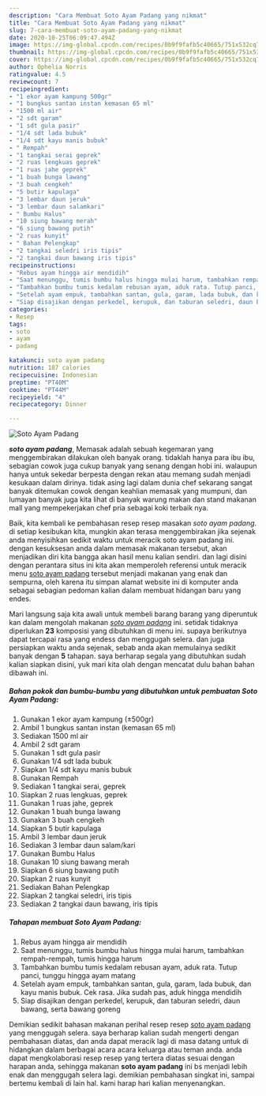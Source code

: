```yaml
---
description: "Cara Membuat Soto Ayam Padang yang nikmat"
title: "Cara Membuat Soto Ayam Padang yang nikmat"
slug: 7-cara-membuat-soto-ayam-padang-yang-nikmat
date: 2020-10-25T06:09:47.494Z
image: https://img-global.cpcdn.com/recipes/0b9f9fafb5c40665/751x532cq70/soto-ayam-padang-foto-resep-utama.jpg
thumbnail: https://img-global.cpcdn.com/recipes/0b9f9fafb5c40665/751x532cq70/soto-ayam-padang-foto-resep-utama.jpg
cover: https://img-global.cpcdn.com/recipes/0b9f9fafb5c40665/751x532cq70/soto-ayam-padang-foto-resep-utama.jpg
author: Ophelia Norris
ratingvalue: 4.5
reviewcount: 7
recipeingredient:
- "1 ekor ayam kampung 500gr"
- "1 bungkus santan instan kemasan 65 ml"
- "1500 ml air"
- "2 sdt garam"
- "1 sdt gula pasir"
- "1/4 sdt lada bubuk"
- "1/4 sdt kayu manis bubuk"
- " Rempah"
- "1 tangkai serai geprek"
- "2 ruas lengkuas geprek"
- "1 ruas jahe geprek"
- "1 buah bunga lawang"
- "3 buah cengkeh"
- "5 butir kapulaga"
- "3 lembar daun jeruk"
- "3 lembar daun salamkari"
- " Bumbu Halus"
- "10 siung bawang merah"
- "6 siung bawang putih"
- "2 ruas kunyit"
- " Bahan Pelengkap"
- "2 tangkai seledri iris tipis"
- "2 tangkai daun bawang iris tipis"
recipeinstructions:
- "Rebus ayam hingga air mendidih"
- "Saat menunggu, tumis bumbu halus hingga mulai harum, tambahkan rempah-rempah, tumis hingga harum"
- "Tambahkan bumbu tumis kedalam rebusan ayam, aduk rata. Tutup panci, tunggu hingga ayam matang"
- "Setelah ayam empuk, tambahkan santan, gula, garam, lada bubuk, dan kayu manis bubuk. Cek rasa. Jika sudah pas, aduk hingga mendidih"
- "Siap disajikan dengan perkedel, kerupuk, dan taburan seledri, daun bawang, serta bawang goreng"
categories:
- Resep
tags:
- soto
- ayam
- padang

katakunci: soto ayam padang 
nutrition: 187 calories
recipecuisine: Indonesian
preptime: "PT40M"
cooktime: "PT44M"
recipeyield: "4"
recipecategory: Dinner

---
```



![Soto Ayam Padang](https://img-global.cpcdn.com/recipes/0b9f9fafb5c40665/751x532cq70/soto-ayam-padang-foto-resep-utama.jpg)

<b><i>soto ayam padang</i></b>, Memasak adalah sebuah kegemaran yang menggembirakan dilakukan oleh banyak orang. tidaklah hanya para ibu ibu, sebagian cowok juga cukup banyak yang senang dengan hobi ini. walaupun hanya untuk sekedar berpesta dengan rekan atau memang sudah menjadi kesukaan dalam dirinya. tidak asing lagi dalam dunia chef sekarang sangat banyak ditemukan cowok dengan keahlian memasak yang mumpuni, dan lumayan banyak juga kita lihat di banyak warung makan dan stand makanan mall yang mempekerjakan chef pria sebagai koki terbaik nya.



Baik, kita kembali ke pembahasan resep resep masakan <i>soto ayam padang</i>. di setiap kesibukan kita, mungkin akan terasa menggembirakan jika sejenak anda menyisihkan sedikit waktu untuk meracik soto ayam padang ini. dengan kesuksesan anda dalam memasak makanan tersebut, akan menjadikan diri kita bangga akan hasil menu kalian sendiri. dan lagi disini dengan perantara situs ini kita akan memperoleh referensi untuk meracik menu <u>soto ayam padang</u> tersebut menjadi makanan yang enak dan sempurna, oleh karena itu simpan alamat website ini di komputer anda sebagai sebagian pedoman kalian dalam membuat hidangan baru yang endes.


Mari langsung saja kita awali untuk membeli barang barang yang diperuntuk kan dalam mengolah makanan <u><i>soto ayam padang</i></u> ini. setidak tidaknya diperlukan <b>23</b> komposisi yang dibutuhkan di menu ini. supaya berikutnya dapat tercapai rasa yang endess dan menggugah selera. dan juga persiapkan waktu anda sejenak, sebab anda akan memulainya sedikit banyak dengan <b>5</b> tahapan. saya berharap segala yang dibutuhkan sudah kalian siapkan disini, yuk mari kita olah dengan mencatat dulu bahan bahan dibawah ini.

<!--inarticleads1-->

##### Bahan pokok dan bumbu-bumbu yang dibutuhkan untuk pembuatan Soto Ayam Padang:

1. Gunakan 1 ekor ayam kampung (±500gr)
1. Ambil 1 bungkus santan instan (kemasan 65 ml)
1. Sediakan 1500 ml air
1. Ambil 2 sdt garam
1. Gunakan 1 sdt gula pasir
1. Gunakan 1/4 sdt lada bubuk
1. Siapkan 1/4 sdt kayu manis bubuk
1. Gunakan  Rempah
1. Sediakan 1 tangkai serai, geprek
1. Siapkan 2 ruas lengkuas, geprek
1. Gunakan 1 ruas jahe, geprek
1. Gunakan 1 buah bunga lawang
1. Gunakan 3 buah cengkeh
1. Siapkan 5 butir kapulaga
1. Ambil 3 lembar daun jeruk
1. Sediakan 3 lembar daun salam/kari
1. Gunakan  Bumbu Halus
1. Gunakan 10 siung bawang merah
1. Siapkan 6 siung bawang putih
1. Siapkan 2 ruas kunyit
1. Sediakan  Bahan Pelengkap
1. Siapkan 2 tangkai seledri, iris tipis
1. Sediakan 2 tangkai daun bawang, iris tipis




<!--inarticleads2-->

##### Tahapan membuat Soto Ayam Padang:

1. Rebus ayam hingga air mendidih
1. Saat menunggu, tumis bumbu halus hingga mulai harum, tambahkan rempah-rempah, tumis hingga harum
1. Tambahkan bumbu tumis kedalam rebusan ayam, aduk rata. Tutup panci, tunggu hingga ayam matang
1. Setelah ayam empuk, tambahkan santan, gula, garam, lada bubuk, dan kayu manis bubuk. Cek rasa. Jika sudah pas, aduk hingga mendidih
1. Siap disajikan dengan perkedel, kerupuk, dan taburan seledri, daun bawang, serta bawang goreng




Demikian sedikit bahasan makanan perihal resep resep <u>soto ayam padang</u> yang menggugah selera. saya berharap kalian sudah mengerti dengan pembahasan diatas, dan anda dapat meracik lagi di masa datang untuk di hidangkan dalam berbagai acara acara keluarga atau teman anda. anda dapat mengkolaborasi resep resep yang tertera diatas sesuai dengan harapan anda, sehingga makanan <b>soto ayam padang</b> ini bs menjadi lebih enak dan menggugah selera lagi. demikian pembahasan singkat ini, sampai bertemu kembali di lain hal. kami harap hari kalian menyenangkan.
